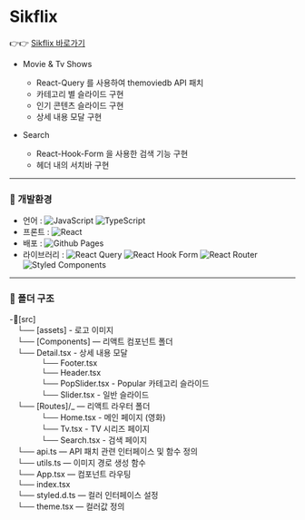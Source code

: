 # Sikflix
 👉👉 [Sikflix 바로가기](https://insikhwang.github.io/Sikflix)

- Movie & Tv Shows
  - React-Query 를 사용하여 themoviedb API 패치
  - 카테고리 별 슬라이드 구현
  - 인기 콘텐츠 슬라이드 구현
  - 상세 내용 모달 구현

- Search
  - React-Hook-Form 을 사용한 검색 기능 구현
  - 헤더 내의 서치바 구현

---

### 🚀 개발환경

- 언어 : ![JavaScript](https://img.shields.io/badge/javascript-%23323330.svg?style=for-the-badge&logo=javascript&logoColor=%23F7DF1E) ![TypeScript](https://img.shields.io/badge/typescript-%23007ACC.svg?style=for-the-badge&logo=typescript&logoColor=white)
- 프론트 : ![React](https://img.shields.io/badge/react-%2320232a.svg?style=for-the-badge&logo=react&logoColor=%2361DAFB)
- 배포 : ![Github Pages](https://img.shields.io/badge/github%20pages-121013?style=for-the-badge&logo=github&logoColor=white)
- 라이브러리 : ![React Query](https://img.shields.io/badge/-React%20Query-FF4154?style=for-the-badge&logo=react%20query&logoColor=white) ![React Hook Form](https://img.shields.io/badge/React%20Hook%20Form-%23EC5990.svg?style=for-the-badge&logo=reacthookform&logoColor=white) ![React Router](https://img.shields.io/badge/React_Router-CA4245?style=for-the-badge&logo=react-router&logoColor=white) ![Styled Components](https://img.shields.io/badge/styled--components-DB7093?style=for-the-badge&logo=styled-components&logoColor=white)

---

### 📁 폴더 구조

-📂[src]  
 └── [assets] - 로고 이미지  
 └── [Components] ― 리액트 컴포넌트 폴더  
 └── Detail.tsx - 상세 내용 모달  
    └── Footer.tsx  
    └── Header.tsx  
    └── PopSlider.tsx - Popular 카테고리 슬라이드  
    └── Slider.tsx - 일반 슬라이드  
 └── [Routes]/_ ― 리액트 라우터 폴더  
    └── Home.tsx - 메인 페이지 (영화)  
    └── Tv.tsx - TV 시리즈 페이지  
    └── Search.tsx - 검색 페이지  
 └── api.ts ― API 패치 관련 인터페이스 및 함수 정의  
 └── utils.ts ― 이미지 경로 생성 함수  
 └── App.tsx ― 컴포넌트 라우팅  
 └── index.tsx  
 └── styled.d.ts ― 컬러 인터페이스 설정  
 └── theme.tsx ― 컬러값 정의  
